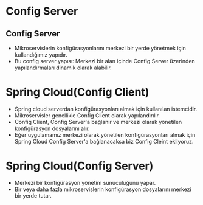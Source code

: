 # Config Server
[]()
---

## Config Server
- Mikroservislerin konfigürasyonlarını merkezi bir yerde yönetmek için kullandığımız yapıdır.
- Bu config server yapısı: Merkezi bir alan içinde Config Server üzerinden yapılandırmaları dinamik olarak alabilir.


# Spring Cloud(Config Client)
- Spring cloud serverdan konfigürasyonları almak için kullanılan istemcidir.
- Mikroservisler genellikle Config Client olarak yapılandırılır.
- Config Client, Config Server'a bağlanır ve merkezi olarak yönetilen konfigürasyon dosyalarını alır.
- Eğer uygulamamız merkezi olarak yönetilen konfigürasyonları almak için Spring Cloud Config Server'a bağlanacaksa biz Config Cleint ekliyoruz.

# Spring Cloud(Config Server)
- Merkezi bir konfigürasyon yönetim sunuculuğunu yapar.
- Bir veya daha fazla mikroservislerin konfigürasyon dosyalarını merkezi bir yerde tutar.
